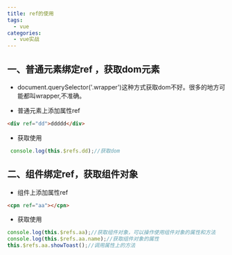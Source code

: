 ```yaml
---
title: ref的使用
tags:
  - vue
categories:
  - vue实战
---
```




## 一、普通元素绑定ref ，获取dom元素

+ document.querySelector('.wrapper')这种方式获取dom不好。很多的地方可能都叫wrapper,不准确。

+ 普通元素上添加属性ref

```html
<div ref="dd">ddddd</div>
```

+ 获取使用

```js
 console.log(this.$refs.dd);//获取dom
```

## 二、组件绑定ref，获取组件对象

+ 组件上添加属性ref

```html
<cpn ref="aa"></cpn>
```

+ 获取使用

```js
console.log(this.$refs.aa);//获取组件对象，可以操作使用组件对象的属性和方法
console.log(this.$refs.aa.name);//获取组件对象的属性
this.$refs.aa.showToast();//调用属性上的方法
```

